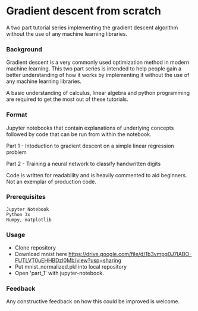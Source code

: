 # Gradient descent from scratch

A two part tutorial series implementing the gradient descent algorithm without the use of any machine learning libraries.

### Background

Gradient descent is a very commonly used optimization method in modern machine learning. This two part series is intended to help people gain a better understanding of how it works by implementing it without the use of any machine learning libraries.

A basic understanding of calculus, linear algebra and python programming are required to get the most out of these tutorials.

### Format

Jupyter notebooks that contain explanations of underlying concepts followed by code that can be run from within the notebook.

Part 1 - Intoduction to gradient descent on a simple linear regression problem

Part 2 - Training a neural network to classify handwritten digits

Code is written for readability and is heavily commented to aid beginners. Not an exemplar of production code.

### Prerequisites
```
Jupyter Notebook
Python 3x
Numpy, matplotlib
```

### Usage

* Clone repository
* Download mnist here https://drive.google.com/file/d/1b3vmpg0J7IABO-FUTLVT0uEHHBDzI0Mb/view?usp=sharing
* Put mnist_normalized.pkl into local repository
* Open 'part_1' with jupyter-notebook.


### Feedback

Any constructive feedback on how this could be improved is welcome.